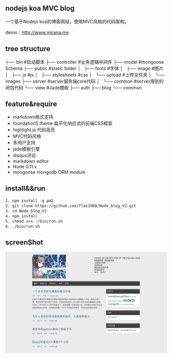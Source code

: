 nodejs koa MVC blog
-----
一个基于Nodejs koa的博客网站，使用MVC风格的代码架构。

demo：http://www.mirana.me

tree structure
-----
├── bin                 #启动脚本
├── controller          #业务逻辑中间件
├── model               #mongoose Schema
├── public              #static folder
│   ├── fonts           #字体
│   ├── image           #图片
│   ├── js              #js
│   ├── stylesheets     #css
│   └── upload          #上传文件夹
│       └── images
├── server              #server服务端core代码
│   └── common          #server用到的闭包代码
└── view                #Jade模板
    ├── auth
    ├── blog
    └── common
    
feature&require
-----
* markdown格式支持
* foundation5 theme 扁平化响应式的前端CSS框架
* highlight.js 代码高亮
* MVC代码风格
* 多用户支持
* jade模板引擎
* disqus评论
* markdown editor
* Node 0.11.x 
* mongoose mongodb ORM module

install&&run
-----
    1. npm install -g pm2
    2. git clone https://github.com/flex1988/Node_blog_V2.git
    3. cd Node_blog_V2
    4. npm install
    5. chmod u+x ./bin/run.sh
    6. ./bin/run.sh
screenShot
-----
![img](./public/image/screenshot.png)

